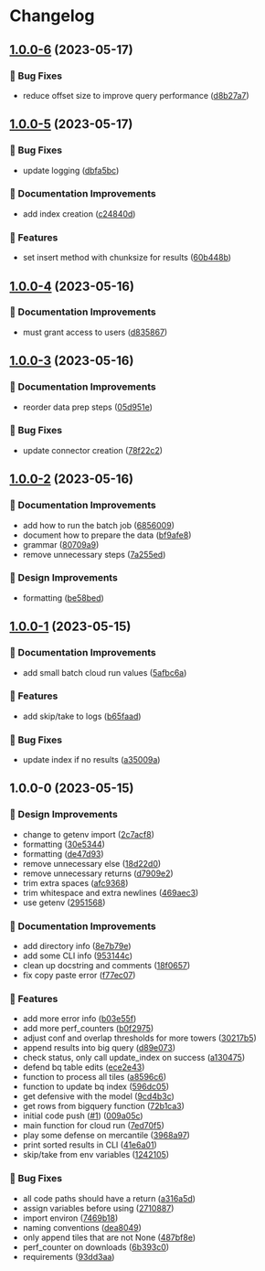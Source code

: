 # Changelog

## [1.0.0-6](https://github.com/agrc/dhhs-cooling-towers/compare/v1.0.0-5...v1.0.0-6) (2023-05-17)


### 🐛 Bug Fixes

* reduce offset size to improve query performance ([d8b27a7](https://github.com/agrc/dhhs-cooling-towers/commit/d8b27a783a754f7878431c23bf12ee969f130578))

## [1.0.0-5](https://github.com/agrc/dhhs-cooling-towers/compare/v1.0.0-4...v1.0.0-5) (2023-05-17)


### 🐛 Bug Fixes

* update logging ([dbfa5bc](https://github.com/agrc/dhhs-cooling-towers/commit/dbfa5bc0c54d23693165c8d89262420ecf50f2b2))


### 📖 Documentation Improvements

* add index creation ([c24840d](https://github.com/agrc/dhhs-cooling-towers/commit/c24840d6af1ad64f55d653318b342ab650d809d8))


### 🚀 Features

* set insert method with chunksize for results ([60b448b](https://github.com/agrc/dhhs-cooling-towers/commit/60b448bb4e15e48adc1ef4f5ec6f4616ea1f11e8))

## [1.0.0-4](https://github.com/agrc/dhhs-cooling-towers/compare/v1.0.0-3...v1.0.0-4) (2023-05-16)


### 📖 Documentation Improvements

* must grant access to users ([d835867](https://github.com/agrc/dhhs-cooling-towers/commit/d835867ea606c4fdf1919f6ddca7335a9bc95579))

## [1.0.0-3](https://github.com/agrc/dhhs-cooling-towers/compare/v1.0.0-2...v1.0.0-3) (2023-05-16)


### 📖 Documentation Improvements

* reorder data prep steps ([05d951e](https://github.com/agrc/dhhs-cooling-towers/commit/05d951e08c1d3f3de05bde065b151a70845a4abf))


### 🐛 Bug Fixes

* update connector creation ([78f22c2](https://github.com/agrc/dhhs-cooling-towers/commit/78f22c21316e8becb88679d96cd3bee20057cc83))

## [1.0.0-2](https://github.com/agrc/dhhs-cooling-towers/compare/v1.0.0-1...v1.0.0-2) (2023-05-16)


### 📖 Documentation Improvements

* add how to run the batch job ([6856009](https://github.com/agrc/dhhs-cooling-towers/commit/68560099e9b831a06a0998444307cfb7d4bb2d71))
* document how to prepare the data ([bf9afe8](https://github.com/agrc/dhhs-cooling-towers/commit/bf9afe88e9b39925557258667ce06c3ce9e62337))
* grammar ([80709a9](https://github.com/agrc/dhhs-cooling-towers/commit/80709a977a6ce97e77f83939daa8ddebbd47dff1))
* remove unnecessary steps ([7a255ed](https://github.com/agrc/dhhs-cooling-towers/commit/7a255edbd139d396ecf70a002a32dceca2ebcf4f))


### 🎨 Design Improvements

* formatting ([be58bed](https://github.com/agrc/dhhs-cooling-towers/commit/be58bed234ae9546b76340112083a0b38ed127f6))

## [1.0.0-1](https://github.com/agrc/dhhs-cooling-towers/compare/v1.0.0-0...v1.0.0-1) (2023-05-15)


### 📖 Documentation Improvements

* add small batch cloud run values ([5afbc6a](https://github.com/agrc/dhhs-cooling-towers/commit/5afbc6a6e960d2f47a3242f9a627459cd84c806f))


### 🚀 Features

* add skip/take to logs ([b65faad](https://github.com/agrc/dhhs-cooling-towers/commit/b65faad4e5f8e5b9e4109cf19abea3b597326206))


### 🐛 Bug Fixes

* update index if no results ([a35009a](https://github.com/agrc/dhhs-cooling-towers/commit/a35009a89569fde21d86527e40aa1ac4b7c3a5a4))

## 1.0.0-0 (2023-05-15)


### 🎨 Design Improvements

* change to getenv import ([2c7acf8](https://github.com/agrc/dhhs-cooling-towers/commit/2c7acf80ef19f11dc080f29415236db808a4dd0b))
* formatting ([30e5344](https://github.com/agrc/dhhs-cooling-towers/commit/30e53442f4f3e73bdb50b70ddc597d6cd40a33eb))
* formatting ([de47d93](https://github.com/agrc/dhhs-cooling-towers/commit/de47d93250b0533a961a23447726d07ee12e51a5))
* remove unnecessary else ([18d22d0](https://github.com/agrc/dhhs-cooling-towers/commit/18d22d096209206760b0ee559ba0f692540c0d10))
* remove unnecessary returns ([d7909e2](https://github.com/agrc/dhhs-cooling-towers/commit/d7909e246a083dcfd95cc0a4d856ef8bc3e9ed09))
* trim extra spaces ([afc9368](https://github.com/agrc/dhhs-cooling-towers/commit/afc9368d17ee16f1f8eaa4a2918d0d9969e19644))
* trim whitespace and extra newlines ([469aec3](https://github.com/agrc/dhhs-cooling-towers/commit/469aec3841a88ab58f40051025a463329a2062c5))
* use getenv ([2951568](https://github.com/agrc/dhhs-cooling-towers/commit/29515685722322d3f917fc499b0cc766b4680860))


### 📖 Documentation Improvements

* add directory info ([8e7b79e](https://github.com/agrc/dhhs-cooling-towers/commit/8e7b79e8c8f1787eec88735db7452f5bb94b6aee))
* add some CLI info ([953144c](https://github.com/agrc/dhhs-cooling-towers/commit/953144c8ddaef150d6307b88619e6a9d01cac8b8))
* clean up docstring and comments ([18f0657](https://github.com/agrc/dhhs-cooling-towers/commit/18f0657ad03a5ff55807d71d7fce7a5533933793))
* fix copy paste error ([f77ec07](https://github.com/agrc/dhhs-cooling-towers/commit/f77ec07fd58cd00ef2f06b43882ff18737a8e4c5))


### 🚀 Features

* add more error info ([b03e55f](https://github.com/agrc/dhhs-cooling-towers/commit/b03e55fae7763441d13806f21f2fe1eeb3fc8b41))
* add more perf_counters ([b0f2975](https://github.com/agrc/dhhs-cooling-towers/commit/b0f2975f755ce794edd0623425226eab313bd089))
* adjust conf and overlap thresholds for more towers ([30217b5](https://github.com/agrc/dhhs-cooling-towers/commit/30217b5b0262ce5a102181c636cedb769c592136))
* append results into big query ([d89e073](https://github.com/agrc/dhhs-cooling-towers/commit/d89e0733bac7c397a8cd9dccd15980eed38c1506))
* check status, only call update_index on success ([a130475](https://github.com/agrc/dhhs-cooling-towers/commit/a1304754eaa87807c9aa63b3388e6497d40d47b3))
* defend bq table edits ([ece2e43](https://github.com/agrc/dhhs-cooling-towers/commit/ece2e43fc1301b1227aa5c81dc64df4a40e7a8a2))
* function to process all tiles ([a8596c6](https://github.com/agrc/dhhs-cooling-towers/commit/a8596c648fa44d909a2c4c02d0abe91373ec8844))
* function to update bq index ([596dc05](https://github.com/agrc/dhhs-cooling-towers/commit/596dc051b9143531ea03fdbf10a267f7d19eec8f))
* get defensive with the model ([9cd4b3c](https://github.com/agrc/dhhs-cooling-towers/commit/9cd4b3ccd39b9edc71c855446648c6278b293701))
* get rows from bigquery function ([72b1ca3](https://github.com/agrc/dhhs-cooling-towers/commit/72b1ca3d451bf4ff8778da147af8f583585c6dda))
* initial code push ([#1](https://github.com/agrc/dhhs-cooling-towers/issues/1)) ([009a05c](https://github.com/agrc/dhhs-cooling-towers/commit/009a05ce7f3d071d2befa4b49613f49487c3b907))
* main function for cloud run ([7ed70f5](https://github.com/agrc/dhhs-cooling-towers/commit/7ed70f5948ac2141deb18f3544362bd39c46eb76))
* play some defense on mercantile ([3968a97](https://github.com/agrc/dhhs-cooling-towers/commit/3968a978330d2530b7e29b0433f03f9e01f46df7))
* print sorted results in CLI ([41e6a01](https://github.com/agrc/dhhs-cooling-towers/commit/41e6a01204c1d52cfa6653c45dd9d564f87cd0d8))
* skip/take from env variables ([1242105](https://github.com/agrc/dhhs-cooling-towers/commit/1242105836b85c04196f965d2731cafde841e9ad))


### 🐛 Bug Fixes

* all code paths should have a return ([a316a5d](https://github.com/agrc/dhhs-cooling-towers/commit/a316a5df53f5f789a95f773f47e797c936a21256))
* assign variables before using ([2710887](https://github.com/agrc/dhhs-cooling-towers/commit/2710887980297de3fceb364188c2faa8c5d6103b))
* import environ ([7469b18](https://github.com/agrc/dhhs-cooling-towers/commit/7469b1825dda979e08fce04b537b31ffbcb161b8))
* naming conventions ([dea8049](https://github.com/agrc/dhhs-cooling-towers/commit/dea8049e9f96501caae70bb733a0f2d74fcb437d))
* only append tiles that are not None ([487bf8e](https://github.com/agrc/dhhs-cooling-towers/commit/487bf8e58fd7c282bbe80e19108b0eee5fb2cd89))
* perf_counter on downloads ([6b393c0](https://github.com/agrc/dhhs-cooling-towers/commit/6b393c09348db8ff309164206fb007ecab729e2b))
* requirements ([93dd3aa](https://github.com/agrc/dhhs-cooling-towers/commit/93dd3aa863c30224d152bfc271d8883a77ddd555))

